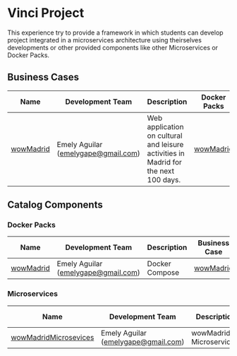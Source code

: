 # Vinci Project
This experience try to provide a framework in which students can develop project integrated in a microservices architecture using theirselves developments or other provided components like other Microservices or Docker Packs.

## Business Cases

| Name  | Development Team | Description | Docker Packs | Microservices |
|---|---|---|---|---|
| [wowMadrid](BusinessCases/wowMadrid) | Emely Aguilar (<emelygape@gmail.com>) | Web application on cultural and leisure activities in Madrid for the next 100 days. | [wowMadrid](DockerPacks/wowMadrid)  | [wowMadridMicroservices](Microservices/wowMadrid) |


## Catalog Components
### Docker Packs
| Name  | Development Team | Description | Business Case |
|---|---|---|---|
| [wowMadrid](DockerPacks/wowMadrid) | Emely Aguilar (<emelygape@gmail.com>) | Docker Compose | [wowMadrid](BusinessCases/wowMadrid) |


### Microservices
| Name  | Development Team | Description | Business Case |
|---|---|---|---|
| [wowMadridMicrosevices](Microservices/wowMadridMicroservices) | Emely Aguilar (<emelygape@gmail.com>) | wowMadrid Microservices. | [wowMadrid](BusinessCases/wowMadrid) |
